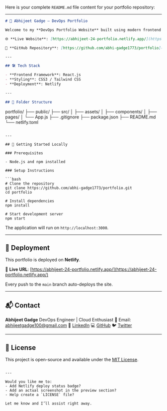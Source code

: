 Here is your complete `README.md` file content for your portfolio repository:

---

```markdown
# 🚀 Abhijeet Gadge – DevOps Portfolio

Welcome to my **DevOps Portfolio Website** built using modern frontend tools to showcase my skills, projects, and experience in Cloud and DevOps engineering.

🌐 **Live Website**: [https://abhijeet-24-portfolio.netlify.app/](https://abhijeet-24-portfolio.netlify.app/)

📂 **GitHub Repository**: [https://github.com/abhi-gadge1773/portfolio](https://github.com/abhi-gadge1773/portfolio)

---

## 🛠 Tech Stack

- **Frontend Framework**: React.js
- **Styling**: CSS3 / Tailwind CSS
- **Deployment**: Netlify

---

## 📁 Folder Structure

```

portfolio/
├── public/
├── src/
│   ├── assets/
│   ├── components/
│   ├── pages/
│   └── App.js
├── .gitignore
├── package.json
├── README.md
└── netlify.toml

````

---

## 🚀 Getting Started Locally

### Prerequisites

- Node.js and npm installed

### Setup Instructions

```bash
# Clone the repository
git clone https://github.com/abhi-gadge1773/portfolio.git
cd portfolio

# Install dependencies
npm install

# Start development server
npm start
````

The application will run on `http://localhost:3000`.

---

## 🚢 Deployment

This portfolio is deployed on **Netlify**.

🔗 **Live URL**: [https://abhijeet-24-portfolio.netlify.app/](https://abhijeet-24-portfolio.netlify.app/)

Every push to the `main` branch auto-deploys the site.

---

## 📬 Contact

**Abhijeet Gadge**
DevOps Engineer | Cloud Enthusiast
📧 Email: [abhijeetgadge100@gmail.com](mailto:abhijeetgadge100@gmail.com)
🔗 [LinkedIn](https://www.linkedin.com/in/abhijeetgadge/)
💻 [GitHub](https://github.com/abhi-gadge1773)
🐦 [Twitter](https://x.com/AbhiGadge5)

---

## 📄 License

This project is open-source and available under the [MIT License](LICENSE).

```

---

Would you like me to:
- Add Netlify deploy status badge?
- Add an actual screenshot in the preview section?
- Help create a `LICENSE` file?

Let me know and I’ll assist right away.
```
